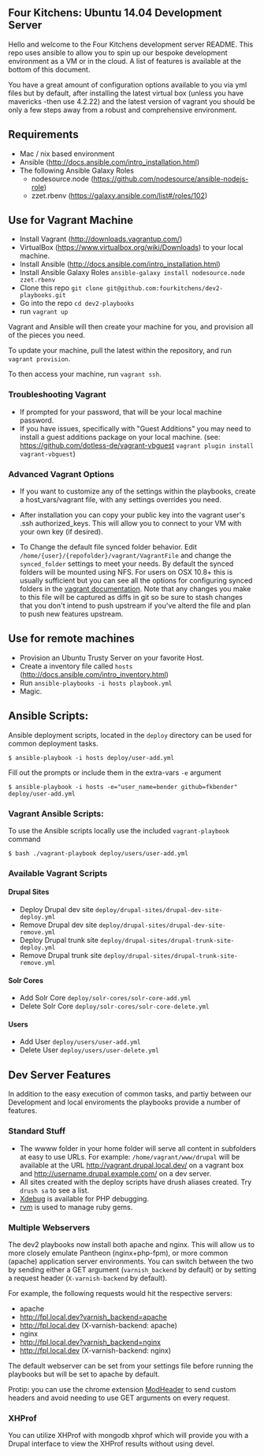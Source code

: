 Four Kitchens: Ubuntu 14.04 Development Server
-------------------------------------

Hello and welcome to the Four Kitchens development server README.  This repo uses ansible to allow you to spin up our bespoke development environment as a VM or in the cloud. A list of features is available at the bottom of this document.

You have a great amount of configuration options available to you via yml files but by default, after installing the latest virtual box (unless you have mavericks -then use 4.2.22) and the latest version of vagrant you should be only a few steps away from a robust and comprehensive environment.

## Requirements

* Mac / nix based environment
* Ansible (http://docs.ansible.com/intro_installation.html)
* The following Ansible Galaxy Roles
  * nodesource.node (https://github.com/nodesource/ansible-nodejs-role)
  * zzet.rbenv (https://galaxy.ansible.com/list#/roles/102)

## Use for Vagrant Machine

* Install Vagrant (http://downloads.vagrantup.com/)
* VirtualBox (https://www.virtualbox.org/wiki/Downloads) to your local machine.
* Install Ansible (http://docs.ansible.com/intro_installation.html)
* Install Ansible Galaxy Roles ```ansible-galaxy install nodesource.node zzet.rbenv```
* Clone this repo ```git clone git@github.com:fourkitchens/dev2-playbooks.git```
* Go into the repo ```cd dev2-playbooks```
* run ```vagrant up```

Vagrant and Ansible will then create your machine for you, and provision all of the pieces you need.

To update your machine, pull the latest within the repository, and run ```vagrant provision```.

To then access your machine, run ```vagrant ssh```.



### Troubleshooting Vagrant
* If prompted for your password, that will be your local machine password.
* If you have issues, specifically with "Guest Additions" you may need to install a guest additions package on your local machine.  (see: https://github.com/dotless-de/vagrant-vbguest ``vagrant plugin install vagrant-vbguest``)

### Advanced Vagrant Options
* If you want to customize any of the settings within the playbooks, create a host_vars/vagrant file, with any settings overrides you need.

* After installation you can copy your public key into the vagrant user's .ssh authorized_keys. This will allow you to connect to your VM with your own key (if desired).

* To Change the default file synced folder behavior. Edit ``/home/{user}/{repofolder}/vagrant/VagrantFile``
and change the ``synced_folder`` settings to meet your needs. By default the synced folders
will be mounted using NFS. For users on OSX 10.8+ this is usually sufficient but you can see
all the options for configuring synced folders in the [vagrant documentation](http://docs.vagrantup.com/v2/synced-folders/). Note that any changes you make to this file will be captured as diffs
in git so be sure to stash changes that you don't intend to push upstream if you've alterd
the file and plan to push new features upstream.

## Use for remote machines

* Provision an Ubuntu Trusty Server on your favorite Host.
* Create a inventory file called ```hosts``` (http://docs.ansible.com/intro_inventory.html)
* Run ```ansible-playbooks -i hosts playbook.yml```
* Magic.

Ansible Scripts:
--

Ansible deployment scripts, located in the ```deploy``` directory can be used for common deployment tasks.
```
$ ansible-playbook -i hosts deploy/user-add.yml
```
Fill out the prompts or include them in the extra-vars ```-e``` argument
```
$ ansible-playbook -i hosts -e="user_name=bender github=fkbender" deploy/user-add.yml
```
### Vagrant Ansible Scripts:
To use the Ansible scripts locally use the included ```vagrant-playbook``` command
```
$ bash ./vagrant-playbook deploy/users/user-add.yml
```

### Available Vagrant Scripts

#### Drupal Sites
- Deploy Drupal dev site ```deploy/drupal-sites/drupal-dev-site-deploy.yml```
- Remove Drupal dev site ```deploy/drupal-sites/drupal-dev-site-remove.yml```
- Deploy Drupal trunk site ```deploy/drupal-sites/drupal-trunk-site-deploy.yml```
- Remove Drupal trunk site  ```deploy/drupal-sites/drupal-trunk-site-remove.yml```

#### Solr Cores
- Add Solr Core  ```deploy/solr-cores/solr-core-add.yml```
- Delete Solr Core  ```deploy/solr-cores/solr-core-delete.yml```

#### Users
- Add User ```deploy/users/user-add.yml```
- Delete User ```deploy/users/user-delete.yml```

Dev Server Features
--
In addition to the easy execution of common tasks, and partiy between our Development and local enviroments the playbooks provide a number of features.

### Standard Stuff
* The wwww folder in your home folder will serve all content in subfolders at easy to use URLs. For example: ```/home/vagrant/www/drupal``` will be available at the URL http://vagrant.drupal.local.dev/ on a vagrant box and http://username.drupal.example.com/ on a dev server.
* All sites created with the deploy scripts have drush aliases created. Try ```drush sa``` to see a list.
* [Xdebug](http://xdebug.org/) is available for PHP debugging.
* [rvm](http://rvm.io/) is used to manage ruby gems.

### Multiple Webservers

The dev2 playbooks now install both apache and nginx. This will allow us to more closely emulate Pantheon (nginx+php-fpm), or more common (apache) application server environments. You can switch between the two by sending either a GET argument (``varnish_backend`` by default) or by setting a request header (``X-varnish-backend`` by default).

For example, the following requests would hit the respective servers:

* apache
 * http://fpl.local.dev?varnish_backend=apache
 * http://fpl.local.dev (X-varnish-backend: apache)
* nginx
 * http://fpl.local.dev?varnish_backend=nginx
 * http://fpl.local.dev (X-varnish-backend: nginx)

The default webserver can be set from your settings file before running the playbooks but will be set to apache by default.

Protip: you can use the chrome extension [ModHeader](https://chrome.google.com/webstore/detail/modheader/idgpnmonknjnojddfkpgkljpfnnfcklj) to send custom headers and avoid needing to use GET arguments on every request.

### XHProf

You can utilize XHProf with mongodb xhprof which will provide you with a Drupal interface to view the XHProf results without using devel.
